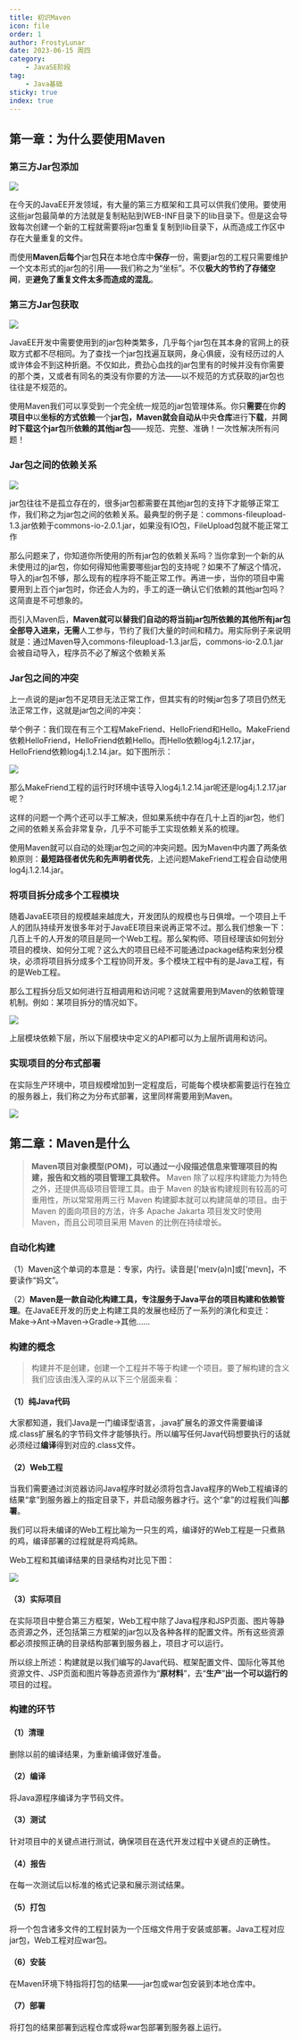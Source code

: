 ```yaml
---
title: 初识Maven
icon: file
order: 1
author: FrostyLunar
date: 2023-06-15 周四
category:
	- JavaSE阶段
tag:
	- Java基础
sticky: true
index: true
---
```



## 第一章：为什么要使用Maven

### 第三方Jar包添加

![](./image/image_ooww4k2Pog.png)

在今天的JavaEE开发领域，有大量的第三方框架和工具可以供我们使用。要使用这些jar包最简单的方法就是复制粘贴到WEB-INF目录下的lib目录下。但是这会导致每次创建一个新的工程就需要将jar包重复复制到lib目录下，从而造成工作区中存在大量重复的文件。

而使用**Maven后每个**jar包**只**在本地仓库中**保存**一份，需要jar包的工程只需要维护一个文本形式的jar包的引用——我们称之为“坐标”。不仅**极大的节约了存储空间**，更**避免了重复文件太多而造成的混乱**。

### 第三方Jar包获取

![](./image/image_a3WqHt7wNH.png)

JavaEE开发中需要使用到的jar包种类繁多，几乎每个jar包在其本身的官网上的获取方式都不尽相同。为了查找一个jar包找遍互联网，身心俱疲，没有经历过的人或许体会不到这种折磨。不仅如此，费劲心血找的jar包里有的时候并没有你需要的那个类，又或者有同名的类没有你要的方法——以不规范的方式获取的jar包也往往是不规范的。

使用Maven我们可以享受到一个完全统一规范的jar包管理体系。你只**需要**在你**的项目中**以**坐标的方式依赖**一个**jar包，Maven就会自动从**中央**仓库**进行**下载**，并**同时下载这个jar包**所**依赖的其他jar包**——规范、完整、准确！一次性解决所有问题！

### Jar包之间的依赖关系

![](./image/image_WAE3jRppGp.png)

jar包往往不是孤立存在的，很多jar包都需要在其他jar包的支持下才能够正常工作，我们称之为jar包之间的依赖关系。最典型的例子是：commons-fileupload-1.3.jar依赖于commons-io-2.0.1.jar，如果没有IO包，FileUpload包就不能正常工作

那么问题来了，你知道你所使用的所有jar包的依赖关系吗？当你拿到一个新的从未使用过的jar包，你如何得知他需要哪些jar包的支持呢？如果不了解这个情况，导入的jar包不够，那么现有的程序将不能正常工作。再进一步，当你的项目中需要用到上百个jar包时，你还会人为的，手工的逐一确认它们依赖的其他jar包吗？这简直是不可想象的。

而引入Maven后，**Maven就可以替我们自动的将当前jar包所依赖的其他所有jar包全部导入进来，无需**人工参与，节约了我们大量的时间和精力。用实际例子来说明就是：通过Maven导入commons-fileupload-1.3.jar后，commons-io-2.0.1.jar会被自动导入，程序员不必了解这个依赖关系

### Jar包之间的冲突

上一点说的是jar包不足项目无法正常工作，但其实有的时候jar包多了项目仍然无法正常工作，这就是jar包之间的冲突：

举个例子：我们现在有三个工程MakeFriend、HelloFriend和Hello。MakeFriend依赖HelloFriend，HelloFriend依赖Hello。而Hello依赖log4j.1.2.17.jar，HelloFriend依赖log4j.1.2.14.jar。如下图所示：

![](./image/image_C6kWiDD93W.png)

那么MakeFriend工程的运行时环境中该导入log4j.1.2.14.jar呢还是log4j.1.2.17.jar呢？

这样的问题一个两个还可以手工解决，但如果系统中存在几十上百的jar包，他们之间的依赖关系会非常复杂，几乎不可能手工实现依赖关系的梳理。

使用Maven就可以自动的处理jar包之间的冲突问题。因为Maven中内置了两条依赖原则：**最短路径者优先和先声明者优先**，上述问题MakeFriend工程会自动使用log4j.1.2.14.jar。

### 将项目拆分成多个工程模块

随着JavaEE项目的规模越来越庞大，开发团队的规模也与日俱增。一个项目上千人的团队持续开发很多年对于JavaEE项目来说再正常不过。那么我们想象一下：几百上千的人开发的项目是同一个Web工程。那么架构师、项目经理该如何划分项目的模块、如何分工呢？这么大的项目已经不可能通过package结构来划分模块，必须将项目拆分成多个工程协同开发。多个模块工程中有的是Java工程，有的是Web工程。

那么工程拆分后又如何进行互相调用和访问呢？这就需要用到Maven的依赖管理机制。例如：某项目拆分的情况如下。

![](./image/image_vCMxLhSD-Q.png)

上层模块依赖下层，所以下层模块中定义的API都可以为上层所调用和访问。

### 实现项目的分布式部署

在实际生产环境中，项目规模增加到一定程度后，可能每个模块都需要运行在独立的服务器上，我们称之为分布式部署，这里同样需要用到Maven。

![](./image/image_yAXQcDWHfz.png)

## 第二章：Maven是什么

> **Maven项目对象模型(POM)，可以通过一小段描述信息来管理项目的构建，报告和文档的项目管理工具软件。**
> Maven 除了以程序构建能力为特色之外，还提供高级项目管理工具。由于 Maven 的缺省构建规则有较高的可重用性，所以常常用两三行 Maven 构建脚本就可以构建简单的项目。由于 Maven 的面向项目的方法，许多 Apache Jakarta 项目发文时使用 Maven，而且公司项目采用 Maven 的比例在持续增长。

### 自动化构建

（1）Maven这个单词的本意是：专家，内行。读音是\['meɪv(ə)n]或\['mevn]，不要读作“妈文”。

（2）**Maven是一款自动化构建工具，专注服务于Java平台的项目构建和依赖管理**。在JavaEE开发的历史上构建工具的发展也经历了一系列的演化和变迁：Make→Ant→Maven→Gradle→其他……

### **构建的**概念

> 构建并不是创建，创建一个工程并不等于构建一个项目。要了解构建的含义我们应该由浅入深的从以下三个层面来看：

#### （1）纯Java代码

大家都知道，我们Java是一门编译型语言，.java扩展名的源文件需要编译成.class扩展名的字节码文件才能够执行。所以编写任何Java代码想要执行的话就必须经过**编译**得到对应的.class文件。

#### （2）Web工程

当我们需要通过浏览器访问Java程序时就必须将包含Java程序的Web工程编译的结果“拿”到服务器上的指定目录下，并启动服务器才行。这个“拿”的过程我们叫**部署**。

我们可以将未编译的Web工程比喻为一只生的鸡，编译好的Web工程是一只煮熟的鸡，编译部署的过程就是将鸡炖熟。

Web工程和其编译结果的目录结构对比见下图：

![](./image/image_dzG2jpAZBD.png)

#### （3）实际项目

在实际项目中整合第三方框架，Web工程中除了Java程序和JSP页面、图片等静态资源之外，还包括第三方框架的jar包以及各种各样的配置文件。所有这些资源都必须按照正确的目录结构部署到服务器上，项目才可以运行。

所以综上所述：构建就是以我们编写的Java代码、框架配置文件、国际化等其他资源文件、JSP页面和图片等静态资源作为“**原材料**”，去“**生产**”**出一个可以运行的**项目的过程。

### 构建的环节

#### （1）清理

删除以前的编译结果，为重新编译做好准备。

#### （2）编译

将Java源程序编译为字节码文件。

#### （3）测试

针对项目中的关键点进行测试，确保项目在迭代开发过程中关键点的正确性。

#### （4）报告

在每一次测试后以标准的格式记录和展示测试结果。

#### （5）打包

将一个包含诸多文件的工程封装为一个压缩文件用于安装或部署。Java工程对应jar包，Web工程对应war包。

#### （6）安装

在Maven环境下特指将打包的结果——jar包或war包安装到本地仓库中。

#### （7）部署

将打包的结果部署到远程仓库或将war包部署到服务器上运行。
